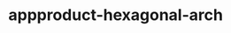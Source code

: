   # appproduct-hexagonal-arch                
            
        
            
        
     
      
       
 
 
